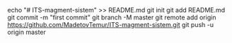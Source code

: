 echo "# ITS-magment-sistem" >> README.md
git init
git add README.md
git commit -m "first commit"
git branch -M master
git remote add origin https://github.com/MadetovTemur/ITS-magment-sistem.git
git push -u origin master